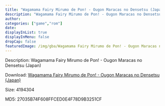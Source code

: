 ```yaml
---
title: "Wagamama Fairy Mirumo de Pon! - Ougon Maracas no Densetsu (Japan)"
description: "Wagamama Fairy Mirumo de Pon! - Ougon Maracas no Densetsu (Japan)"
author: 
categories: ["game","rom"]
date: 
displayInList: true
displayInMenu: false
dropCap: false
featuredImage: /img/gba/Wagamama Fairy Mirumo de Pon! - Ougon Maracas no Densetsu [Japan].jpg
---
```


Description: Wagamama Fairy Mirumo de Pon! - Ougon Maracas no Densetsu (Japan)

Download: <a style="text-decoration:underline;" href="https://mega.nz/#!SWAEmKCR!TnFpUUDQ9vy3sPgFIZtpC40jELX3uEtAweqJQf5x8ms" target = "_blank" rel = "nofollow" > Wagamama Fairy Mirumo de Pon! - Ougon Maracas no Densetsu (Japan)</a>

Size: 4194304

MD5: 27035B74F608FFCED0E4F78D9B3251CF

